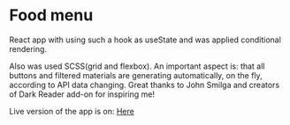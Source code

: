 # Food menu

React app with using such a hook as useState and was applied conditional rendering.

Also was used SCSS(grid and flexbox).
An important aspect is: that all buttons and filtered materials are generating automatically, on the fly, according to API data changing.
Great thanks to John Smilga and creators of Dark Reader add-on for inspiring me!

Live version of the app is on: [Here](https://food-menu-sandy.vercel.app/)
